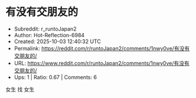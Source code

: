 # 有没有交朋友的

- Subreddit: r_runtoJapan2
- Author: Hot-Reflection-6984
- Created: 2025-10-03 12:40:32 UTC
- Permalink: https://reddit.com/r/runtoJapan2/comments/1nwy0ve/有没有交朋友的/
- URL: https://www.reddit.com/r/runtoJapan2/comments/1nwy0ve/有没有交朋友的/
- Ups: 1 | Ratio: 0.67 | Comments: 6


女生 找 女生

